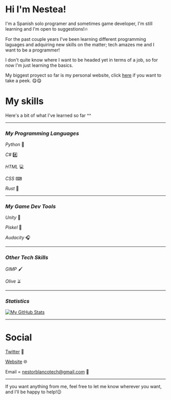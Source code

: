 # Hi I'm Nestea!
I'm a Spanish solo programer and sometimes game developer, I'm still learning and I'm open to suggestions!🔥

For the past couple years I've been learning different programming laguages and adquiring new skills on the matter; tech amazes me and I want to be a programmer!

I don't quite know where I want to be headed yet in terms of a job, so for now I'm just learning the basics.

My biggest proyect so far is my personal website, click [here](https://nestea009.github.io) if you want to take a peek. 😋😋

# My skills

Here's a bit of what I've learned so far ^^

 ---

### *My Programming Languages*

 *Python*  🐍
 
 *C#*  #️⃣
 
 *HTML*  💻
 
 *CSS*  ⌨
 
 *Rust*  🦀
 
 ---
 
 
 ### *My Game Dev Tools*
 
  *Unity*  🎦
  
  *Piskel*  🔷
  
  *Audacity*  🎧
  
   ---
  
  
 ### *Other Tech Skills*
 
  *GIMP*  🖌
  
  *Olive*  🫒
 
  ---
 
 
 ### *Statistics*

[![My GitHub Stats](https://github-readme-stats.vercel.app/api/?username=Nestea009&count_private=true&theme=tokyonight&showicons=true)]()

 
  ---
 
 
 # Social
 
 [Twitter](https://twitter.com/NestorTech_009)  🦜
 
 [Website](https://nestea009.github.io)  🌐
 
 Email = nestorblancotech@gmail.com  📨
 
 ---

If you want anything from me, feel free to let me know wherever you want, and I'll be happy to help!😉


<!---
Nestea009/Nestea009 is a ✨ special ✨ repository because its `README.md` (this file) appears on your GitHub profile.
You can click the Preview link to take a look at your changes.
--->
